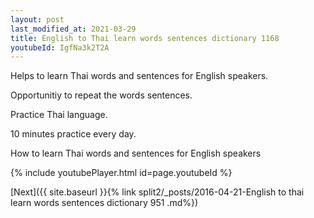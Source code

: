 ```yaml
---
layout: post
last_modified_at: 2021-03-29
title: English to Thai learn words sentences dictionary 1168 
youtubeId: IgfNa3k2T2A
---
```

 
 
Helps to learn Thai words and sentences for English speakers.

Opportunitiy to repeat the words sentences. 

Practice Thai language. 
 
10 minutes practice every day. 
 
How to learn Thai words and sentences for English speakers 
 
{% include youtubePlayer.html id=page.youtubeId %}
 
 
[Next]({{ site.baseurl }}{% link  split2/_posts/2016-04-21-English to thai learn words sentences dictionary 951 .md%})
 
